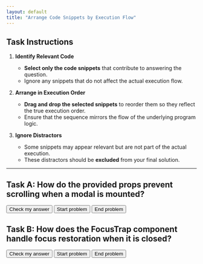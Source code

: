 ```yaml
---
layout: default
title: "Arrange Code Snippets by Execution Flow"
---
```

## Task Instructions

1. **Identify Relevant Code**  
   - **Select only the code snippets** that contribute to answering the question.
   - Ignore any snippets that do not affect the actual execution flow.

2. **Arrange in Execution Order**  
   - **Drag and drop the selected snippets** to reorder them so they reflect the true execution order.
   - Ensure that the sequence mirrors the flow of the underlying program logic.

3. **Ignore Distractors**  
   - Some snippets may appear relevant but are not part of the actual execution.  
   - These distractors should be **excluded** from your final solution.

---

## Task A: How do the provided props prevent scrolling when a modal is mounted?

<div id="p1-sortableTrash" class="sortable-code"></div> 
<div id="p1-sortable" class="sortable-code"></div> 
<div style="clear:both;"></div> 
<p> 
    <input id="p1-feedbackLink" value="Check my answer" type="button" /> 
    <input id="p1-start" value="Start problem" type="button" />
    <input id="p1-end" value="End problem" type="button" />
</p> 
<script type="text/javascript"> 
let p1Stats = 0;
let totalTimeP1;
(function(){
  var initial = "mount(modal: Modal, props: ManagedModalProps): void {\n" +
    "containerInfo.restore = handleContainer(containerInfo, props);\n" +
    "function handleContainer(containerInfo: Container, props: ManagedModalProps) {\n" +
    "if (!props.disableScrollLock) {\n" +
    "scrollContainer.style.overflow = &#039;hidden&#039;;\n" +
    "const restoreStyle = ownerDocument(container).querySelectorAll(&#039;.mui-fixed&#039;); #distractor\n" +
    "function setProperty(property: string, value: string | null, priority?: string) { #distractor\n" +
    "if (scrollElement.getAttribute(&#039;overflow&#039;) === &#039;auto&#039;) { #distractor\n" +
    "restoreStyle.forEach(({ value, scrollElement, property }) =&gt; { #distractor\n" +
    "scrollElement.style.setProperty(property, value); #distractor";
  var parsonsPuzzle = new ParsonsWidget({
    "sortableId": "p1-sortable",
    "max_wrong_lines": 10,
    "grader": ParsonsWidget._graders.LineBasedGrader,
    "exec_limit": 2500,
    "can_indent": false,
    "x_indent": 50,
    "lang": "en",
    "show_feedback": true,
    "trashId": "p1-sortableTrash"
  });
  parsonsPuzzle.init(initial);
  parsonsPuzzle.shuffleLines();
  $("#p1-start").click(function(event){ 
      event.preventDefault(); 
      totalTimeP1 = Date.now();
  }); 
  $("#p1-end").click(function(event){ 
      event.preventDefault(); 
      totalTimeP1 = Date.now() - totalTimeP1;
      console.log("p1-time: ", totalTimeP1);
  }); 
  $("#p1-feedbackLink").click(function(event){ 
      event.preventDefault(); 
      parsonsPuzzle.getFeedback(); 
      p1Stats += 1;
      console.log("p1: ", p1Stats);   
  }); 
})(); 
</script>

## Task B: How does the FocusTrap component handle focus restoration when it is closed?

<div id="p2-sortableTrash" class="sortable-code"></div> 
<div id="p2-sortable" class="sortable-code"></div> 
<div style="clear:both;"></div> 
<p> 
    <input id="p2-feedbackLink" value="Check my answer" type="button" /> 
    <input id="p2-start" value="Start problem" type="button" />
    <input id="p2-end" value="End problem" type="button" />
</p> 
<script type="text/javascript"> 
let p2Stats = 0;
let totalTimeP2;
(function(){
  var initial = "function FocusTrap(props: FocusTrapProps): React.JSX.Element { \n" +
    "const nodeToRestore = React.useRef&lt;EventTarget | null&gt;(null); \n" +
    "if (nodeToRestore.current &amp;&amp; (nodeToRestore.current as HTMLElement).focus) { \n" +
    "(nodeToRestore.current as HTMLElement).focus(); \n" +
    "let tabbable: ReadonlyArray&lt;string&gt; | HTMLElement[] = []; #distractor\n" +
    "const rootRef = React.useRef&lt;HTMLElement&gt;(null); #distractor\n" +
    "tabbable = getTabbable(rootRef.current!); #distractor\n" +
    "const lastKeydown = React.useRef&lt;KeyboardEvent | null&gt;(null); #distractor\n" +
    "lastKeydown.current?.shiftKey &amp;&amp; lastKeydown.current?.key === &#039;Tab&#039;, #distractor\n" +
    "if (nodeTabIndex === -1 || !isNodeMatchingSelectorFocusable(node as HTMLInputElement)) { #distractor";
  var parsonsPuzzle = new ParsonsWidget({
    "sortableId": "p2-sortable",
    "max_wrong_lines": 10,
    "grader": ParsonsWidget._graders.LineBasedGrader,
    "exec_limit": 2500,
    "can_indent": false,
    "x_indent": 50,
    "lang": "en",
    "show_feedback": true,
    "trashId": "p2-sortableTrash"
  });
  parsonsPuzzle.init(initial);
  parsonsPuzzle.shuffleLines();
  $("#p2-start").click(function(event){ 
      event.preventDefault(); 
      totalTimeP2 = Date.now();
  }); 
  $("#p2-end").click(function(event){ 
      event.preventDefault(); 
      totalTimeP2 = Date.now() - totalTimeP2;
      console.log("p2-time: ", totalTimeP2);
  }); 
  $("#p2-feedbackLink").click(function(event){ 
      event.preventDefault(); 
      parsonsPuzzle.getFeedback(); 
      p2Stats += 1;
      console.log("p2", p2Stats); 
  }); 
})(); 
</script>
